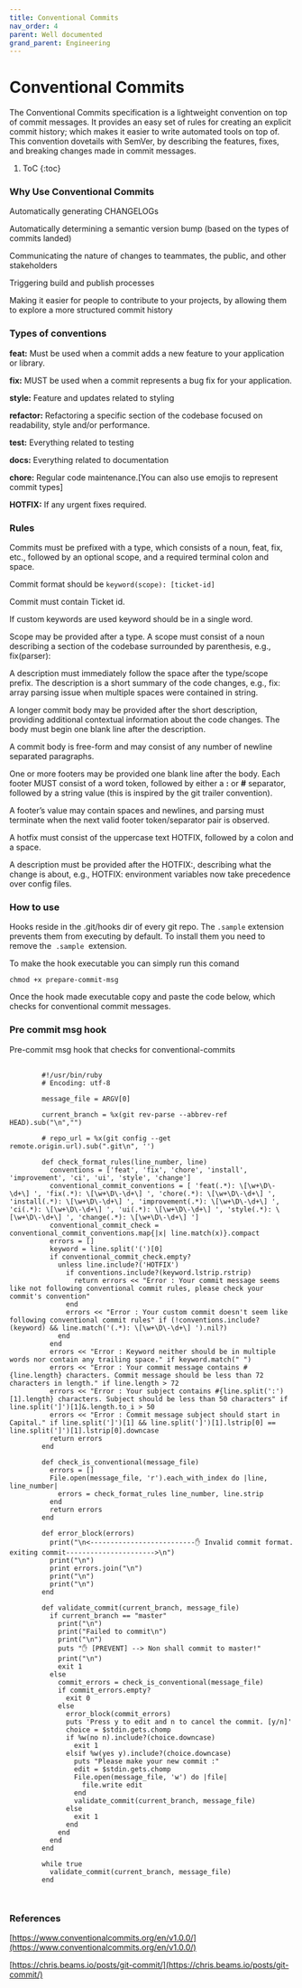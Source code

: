 ```yaml
---
title: Conventional Commits
nav_order: 4
parent: Well documented
grand_parent: Engineering
---
```


# Conventional Commits

The Conventional Commits specification is a lightweight convention on top of commit messages. It provides an easy set of rules for creating an explicit commit history; which makes it easier to write automated tools on top of. This convention dovetails with SemVer, by describing the features, fixes, and breaking changes made in commit messages.

1. ToC
{:toc}

### Why Use Conventional Commits

Automatically generating CHANGELOGs

Automatically determining a semantic version bump (based on the types of commits landed)

Communicating the nature of changes to teammates, the public, and other stakeholders

Triggering build and publish processes

Making it easier for people to contribute to your projects, by allowing them to explore a more structured commit history

### Types of conventions

<b>feat:</b> 	  Must be used when a commit adds a new feature to your application or library.

<b>fix:</b> 	  MUST be used when a commit represents a bug fix for your application.

<b>style:</b> 	  Feature and updates related to styling

<b>refactor:</b>  Refactoring a specific section of the codebase focused on readability, style and/or performance.

<b>test:</b>      Everything related to testing

<b>docs:</b>      Everything related to documentation

<b>chore:</b>     Regular code maintenance.[You can also use emojis to represent commit types]

<b>HOTFIX:</b>    If any urgent fixes required.

### Rules

Commits must be prefixed with a type, which consists of a noun, feat, fix, etc., followed by an optional scope, and a required terminal colon and space.

Commit format should be <code>keyword(scope): [ticket-id] </code>

Commit must contain Ticket id.

If custom keywords are used keyword should be in a single word.

Scope may be provided after a type. A scope must consist of a noun describing a section of the codebase surrounded by parenthesis, e.g., fix(parser):

A description must immediately follow the space after the type/scope prefix. The description is a short summary of the code changes, e.g., fix: array parsing issue when multiple spaces were contained in string.

A longer commit body may be provided after the short description, providing additional contextual information about the code changes. The body must begin one blank line after the description.

A commit body is free-form and may consist of any number of newline separated paragraphs.

One or more footers may be provided one blank line after the body. Each footer MUST consist of a word token, followed by either a <b>:</b> or <b>#</b> separator, followed by a string value (this is inspired by the git trailer convention).

A footer’s value may contain spaces and newlines, and parsing must terminate when the next valid footer token/separator pair is observed.

A hotfix must consist of the uppercase text HOTFIX, followed by a colon and a space.

A description must be provided after the HOTFIX:, describing what the change is about, e.g., HOTFIX: environment variables now take precedence over config files.

### How to use

Hooks reside in the .git/hooks dir of every git repo. The `.sample` extension prevents them from executing by default. To install them you need to remove the  `.sample`  extension.

To make the hook executable you can simply run this comand

    chmod +x prepare-commit-msg

Once the hook made executable copy and paste the code below, which checks for conventional commit messages.

### Pre commit msg hook

Pre-commit msg hook that checks for conventional-commits

<pre>
	<code>
		#!/usr/bin/ruby
		# Encoding: utf-8

		message_file = ARGV[0]

		current_branch = %x(git rev-parse --abbrev-ref HEAD).sub("\n","")

		# repo_url = %x(git config --get remote.origin.url).sub(".git\n", '')

		def check_format_rules(line_number, line)
		  conventions = ['feat', 'fix', 'chore', 'install', 'improvement', 'ci', 'ui', 'style', 'change']
		  conventional_commit_conventions = [ 'feat(.*): \[\w+\D\-\d+\] ', 'fix(.*): \[\w+\D\-\d+\] ', 'chore(.*): \[\w+\D\-\d+\] ', 'install(.*): \[\w+\D\-\d+\] ', 'improvement(.*): \[\w+\D\-\d+\] ', 'ci(.*): \[\w+\D\-\d+\] ', 'ui(.*): \[\w+\D\-\d+\] ', 'style(.*): \[\w+\D\-\d+\] ', 'change(.*): \[\w+\D\-\d+\] ']  
		  conventional_commit_check = conventional_commit_conventions.map{|x| line.match(x)}.compact
		  errors = []
		  keyword = line.split('(')[0]
		  if conventional_commit_check.empty?
		    unless line.include?('HOTFIX')
		      if conventions.include?(keyword.lstrip.rstrip)
		        return errors << "Error : Your commit message seems like not following conventional commit rules, please check your commit's convention"
		      end
		      errors << "Error : Your custom commit doesn't seem like following conventional commit rules" if (!conventions.include?(keyword) && line.match('(.*): \[\w+\D\-\d+\] ').nil?)
		    end
		  end
		  errors << "Error : Keyword neither should be in multiple words nor contain any trailing space." if keyword.match(" ")
		  errors << "Error : Your commit message contains #{line.length} characters. Commit message should be less than 72 characters in length." if line.length > 72
		  errors << "Error : Your subject contains #{line.split(':')[1].length} characters. Subject should be less than 50 characters" if line.split(']')[1]&.length.to_i > 50
		  errors << "Error : Commit message subject should start in Capital." if line.split(']')[1] && line.split(']')[1].lstrip[0] == line.split(']')[1].lstrip[0].downcase
		  return errors
		end

		def check_is_conventional(message_file)
		  errors = []
		  File.open(message_file, 'r').each_with_index do |line, line_number|
		    errors = check_format_rules line_number, line.strip
		  end
		  return errors
		end

		def error_block(errors)
		  print("\n<--------------------------✋ Invalid commit format. exiting commit---------------------->\n")
		  print("\n")
		  print errors.join("\n")
		  print("\n")
		  print("\n")  
		end

		def validate_commit(current_branch, message_file)
		  if current_branch == "master"
		    print("\n")
		    print("Failed to commit\n")
		    print("\n")
		    puts "✋ [PREVENT] --> Non shall commit to master!"
		    print("\n")
		    exit 1
		  else
		    commit_errors = check_is_conventional(message_file)
		    if commit_errors.empty?
		      exit 0
		    else
		      error_block(commit_errors)
		      puts 'Press y to edit and n to cancel the commit. [y/n]'    
		      choice = $stdin.gets.chomp
		      if %w(no n).include?(choice.downcase)
		        exit 1
		      elsif %w(yes y).include?(choice.downcase)
		        puts "Please make your new commit :"
		        edit = $stdin.gets.chomp
		        File.open(message_file, 'w') do |file|
		          file.write edit
		        end
		        validate_commit(current_branch, message_file)
		      else
		        exit 1
		      end
		    end
		  end
		end

		while true
		  validate_commit(current_branch, message_file)
		end

	</code>
</pre>

### References

[https://www.conventionalcommits.org/en/v1.0.0/](https://www.conventionalcommits.org/en/v1.0.0/)

[https://chris.beams.io/posts/git-commit/](https://chris.beams.io/posts/git-commit/)
